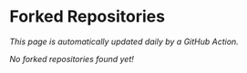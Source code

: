 # Forked Repositories

_This page is automatically updated daily by a GitHub Action._

<!-- The list below will update automatically. -->

_No forked repositories found yet!_